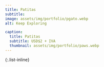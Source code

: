 ```yaml
---
title: Patitas
subtitle:
image: assets/img/portfolio/pgato.webp
alt: Keep Exploring

caption:
  title: Patitas
  subtitle: USD$2 + IVA
  thumbnail: assets/img/portfolio/paws.webp
---
```


{:.list-inline}

